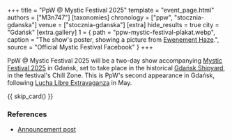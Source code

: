 +++
title = "PpW @ Mystic Festival 2025"
template = "event_page.html"
authors = ["M3n747"]
[taxonomies]
chronology = ["ppw", "stocznia-gdanska"]
venue = ["stocznia-gdanska"]
[extra]
hide_results = true
city = "Gdańsk"
[extra.gallery]
1 = { path = "ppw-mystic-festival-plakat.webp", caption = "The show's poster, showing a picture from [Ewenement Haze](@/e/ppw/2024-04-20-ppw-ewenement-haze.md).", source = "Official Mystic Festival Facebook" }
+++

PpW @ Mystic Festival 2025 will be a two-day show accompanying [Mystic Festival 2025][mystic] in Gdańsk, set to take place in the historical [Gdańsk Shipyard](@/v/stocznia-gdanska.md), in the festival's Chill Zone. This is PpW's second appearance in Gdańsk, following [Lucha Libre Extravaganza](@/e/ppw/2025-05-16-ppw-lucha-libre-extravaganza.md) in May.

{{ skip_card() }}

### References

* [Announcement post](https://www.facebook.com/photo/?fbid=1246774540140902&set=a.734451078039920)

[mystic]: https://www.mysticfestival.pl/

